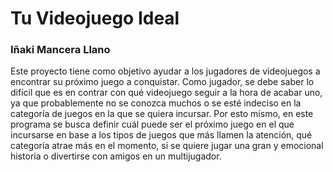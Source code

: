 # Tu Videojuego Ideal
### Iñaki Mancera Llano


Este proyecto tiene como objetivo ayudar a los jugadores de videojuegos a encontrar su próximo juego a conquistar. Como jugador, se debe saber lo difícil que es en contrar con qué videojuego seguir a la hora de acabar uno, ya que probablemente no se conozca muchos o se esté indeciso en la categoría de juegos en la que se quiera incursar. Por esto mismo, en este programa se busca definir cuál puede ser el próximo juego en el que incursarse en base a los tipos de juegos que más llamen la atención, qué categoría atrae más en el momento, si se quiere jugar una gran y emocional historia o  divertirse con amigos en un multijugador.
